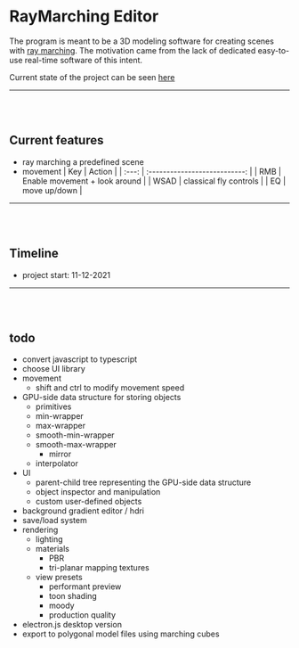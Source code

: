 # RayMarching Editor

The program is meant to be a 3D modeling software for creating scenes with [ray marching](https://www.youtube.com/watch?v=Cp5WWtMoeKg). The motivation came from the lack of dedicated easy-to-use real-time software of this intent.


Current state of the project can be seen [here](https://gre-v-el.github.io/RayMarching-Editor/) 

---

<br/>
<br/>

## Current features
* ray marching a predefined scene
* movement
   |  Key  |            Action             |
   | :---: | :---------------------------: |
   |  RMB  | Enable movement + look around |
   | WSAD  |    classical fly controls     |
   |  EQ   |         move up/down          |

---

<br/>
<br/>


## Timeline
  * project start: 11-12-2021

---

<br/>
<br/>



## todo
  * convert javascript to typescript
  * choose UI library
  * movement
    * shift and ctrl to modify movement speed
  * GPU-side data structure for storing objects
  	* primitives
  	* min-wrapper
  	* max-wrapper
  	* smooth-min-wrapper
  	* smooth-max-wrapper
        * mirror
  	* interpolator
  * UI
    * parent-child tree representing the GPU-side data structure
    * object inspector and manipulation
    * custom user-defined objects
  * background gradient editor / hdri
  * save/load system
  * rendering 
    * lighting
    * materials
      * PBR
      * tri-planar mapping textures
    * view presets
      * performant preview
      * toon shading
      * moody
      * production quality
  * electron.js desktop version
  * export to polygonal model files using marching cubes
